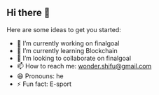## Hi there 👋

Here are some ideas to get you started:

- 🔭 I’m currently working on finalgoal
- 🌱 I’m currently learning Blockchain
- 👯 I’m looking to collaborate on finalgoal
- 📫 How to reach me: wonder.shifu@gmail.com
- 😄 Pronouns: he
- ⚡ Fun fact: E-sport
